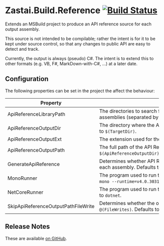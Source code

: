 # Zastai.Build.Reference  [![Build Status][CI-S]][CI-L]

Extends an MSBuild project to produce an API reference source for each
output assembly.

This source is not intended to be compilable; rather the intent is for
it to be kept under source control, so that any changes to public API
are easy to detect and track.

Currently, the output is always (pseudo) C#. The intent is to extend
this to other formats (e.g. VB, F#, MarkDown-with-C#, ...) at a later
date.

## Configuration

The following properties can be set in the project the affect the
behaviour:

| Property                            | Description                                                                                                             |
|-------------------------------------|-------------------------------------------------------------------------------------------------------------------------|
| ApiReferenceLibraryPath             | The directories to search for the dependencies of the output assemblies (separated by semicolons).                      |
| ApiReferenceOutputDir               | The directory where the API Reference source is created. Defaults to `$(TargetDir)`.                                    |
| ApiReferenceOutputExt               | The extension used for the API Reference source. Defaults to `.cs`.                                                     |
| ApiReferenceOutputPath              | The full path of the API Reference source. Defaults to `$(ApiReferenceOutputDir)$(TargetName)$(ApiReferenceOutputExt)`. |
| GenerateApiReference                | Determines whether API Reference sources will be generated for each assembly. Defaults to `true`.                       |
| MonoRunner                          | The program used to run the generator under Mono. Defaults to `mono --runtime=v4.0.30319`.                              |
| NetCoreRunner                       | The program used to run the generator under .NET Core. Defaults to `dotnet`.                                            |
| SkipApiReferenceOutputPathFileWrite | Determines whether the output files are registered in `@(FileWrites)`. Defaults to `false`.                             |

## Release Notes

These are available [on GitHub][GHReleases].

[CI-S]: https://img.shields.io/appveyor/build/zastai/zastai-build-reference
[CI-L]: https://ci.appveyor.com/project/Zastai/zastai-build-reference

[GHReleases]: https://github.com/Zastai/Zastai.Build.Reference/releases
